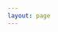 ```yaml
---
layout: page
---
```


<script lang="ts" setup>
import { data } from "./team.data";
import {
  VPTeamPage,
  VPTeamPageTitle,
  VPTeamMembers,
  VPTeamPageSection
} from 'vitepress/theme';

const sortByContributions = (a, b) =>   b.contributions - a.contributions;
const sortByOverride = (a, b) => overrides.findIndex(o => o.login === a.login) - overrides.findIndex(o => o.login === b.login);

// https://vitepress.dev/reference/default-theme-team-page#show-team-members-in-a-page
// Add your full name here, if you want it to be shown
const overrides = [
  {
    login: "mj-hof",
    name: 'Martin Hofmann',
    core: true,
    title: 'Product Owner',
    org: "Schwarz IT",
    orgLink: "https://it.schwarz/"
  },
  {
    login: "jannick-ux",
    name: 'Jannick Keller',
    core: true,
    title: 'Design Lead',
    org: "Schwarz IT",
    orgLink: "https://it.schwarz/",
  },
  {
    login: "flubnau",
    name: 'Florian Lubnau',
    core: true,
    title: 'Designer',
    org: "Schwarz IT",
    orgLink: "https://it.schwarz/",
    links: [
      { icon: 'github', link: 'https://github.com/flubnau' },
    ],
  },
  {
    login: "Guergchen",
    name: 'Nadine Baranzew',
    core: true,
    title: 'Designer',
    org: "Schwarz IT",
    orgLink: "https://it.schwarz/",
    links: [
      { icon: 'github', link: 'https://github.com/Guergchen' },
    ],
  },
  {
    login: "JoCa96",
    name: 'Jonathan Leo Carle',
    core: true,
    title: 'Engineering Lead',
    org: "Schwarz IT",
    orgLink: "https://it.schwarz/",
  },
  {
    login: "BoppLi",
    name: 'Linda Bopp',
    core: false,
    org: "Schwarz IT",
    orgLink: "https://it.schwarz/",
    desc: "Former Core Member 🫡",
  },
  {
    login: "larsrickert",
    name: 'Lars Rickert',
    core: true,
    title: 'Engineer',
    org: "Schwarz IT",
    orgLink: "https://it.schwarz/",
  },
  {
    login: "MajaZarkova",
    name: 'Maja Zarkova',
    core: false,
    desc: "Former Core Member 🫡",
  },
    {
    login: "ChristianBusshoff",
    name: 'Christian Bußhoff',
    core: true,
    title: 'Engineer',
    org: "Schwarz IT",
    orgLink: "https://it.schwarz/",
  },
  {
    login: "rhoggs-bot-test-account",
    type: "Bot",
  },
  {
    login: "oemueller",
    name: "Oliver Müller",
    org: "Schwarz IT",
    orgLink: "https://it.schwarz/",
  },
  {
    login: "markbrockhoff",
    name: "Mark Brockhoff",
    org: "Schwarz IT",
    orgLink: "https://it.schwarz/",
  }
];

const mapped = data.contributors.map((c) => ({
  ...c,
  avatar: c.avatar_url,
  name: c.login,
  links: [
    { icon: 'github', link: c.html_url },
  ],
  ...overrides.find(n => c.login === n.login)
}));

// add overrides if they do not exist in the contributors
overrides.forEach(override => {
  if (!mapped.find(contributor => contributor.login === override.login)) {
    mapped.push({ avatar: `https://github.com/${override.login}.png`, ...override});
  }
})

const coreMembers = mapped.filter(m => m.core).sort(sortByOverride);
const bots = mapped.filter(m => m.type === "Bot").sort(sortByContributions);
const contributors = mapped.filter(m => !bots.includes(m) && !coreMembers.includes(m)).sort(sortByContributions);
</script>

<main>
  <VPTeamPage style="margin-top: 0;">
    <VPTeamPageTitle>
      <template #title>Meet the team 👋</template>
      <template #lead>
        onyx is maintained by a dedicated team at <a href="https://it.schwarz">Schwarz IT</a>. Below you will find the core members of our team.
        <br><br>
        Are you looking for a bug report or feature request?
        <br><br>
        Then please use our <a href="https://github.com/SchwarzIT/onyx/issues">GitHub issues</a>.
        For general Q&A, announcements and polls feel free to visit our community space via <a href="https://github.com/SchwarzIT/onyx/discussions/categories/q-a">GitHub discussions</a>.
      </template>
    </VPTeamPageTitle>
    <VPTeamMembers size="medium" :members="coreMembers" />
    <VPTeamPageSection>
      <template #title>Thank you to all contributors 🙏</template>
      <template #members>
        <VPTeamMembers size="small" :members="contributors" />
      </template>
    </VPTeamPageSection>
    <VPTeamPageSection>
      <template #title>Our hardworking bots 🤖</template>
      <template #members>
        <VPTeamMembers size="small" :members="bots" />
      </template>
    </VPTeamPageSection>
  </VPTeamPage>
</main>
